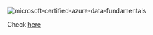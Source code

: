 
![microsoft-certified-azure-data-fundamentals](https://github.com/sadafsaleem123/Portfolio/assets/61821924/3a5aeaf2-1208-47fc-8572-89142412906f)



Check [here](https://www.credly.com/badges/5b5929fd-a507-435a-b0fe-0d7d7253e5a4/linked_in_profile)
